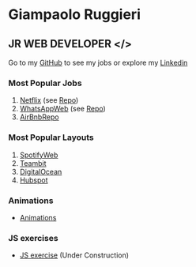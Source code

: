 # Giampaolo Ruggieri
## JR WEB DEVELOPER </>

Go to my [GitHub](https://github.com/Giampaolo1) to see my jobs or explore my
[Linkedin](https://www.linkedin.com/in/giampaolo-r-17a75512b/)

### Most Popular Jobs

1. [Netflix](https://jpboolfix.netlify.app/)     (see [Repo](https://github.com/Giampaolo1/ajax-ex-boolflix))
2. [WhatsAppWeb](https://jpboolzap.netlify.app/) (see [Repo](https://github.com/Giampaolo1/js-html-css-boolzap))
3. [AirBnbRepo](https://github.com/Giampaolo1/bool-bnb)

### Most Popular Layouts

1. [SpotifyWeb](https://jpspotify.netlify.app/)
2. [Teambit](https://github.com/Giampaolo1/sass-teambit)
3. [DigitalOcean](https://github.com/Giampaolo1/html-css-digitalocean)  
4. [Hubspot](https://github.com/Giampaolo1/html-css-hubspot)  

### Animations

- [Animations](https://giampaolo1.github.io/html-css-animation-filter/)

### JS exercises

- [JS exercise](https://giampaolo1.github.io/JS-exercise/) (Under Construction)
